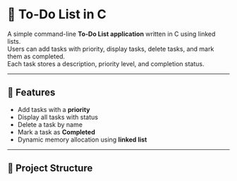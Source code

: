 # 📝 To-Do List in C

A simple command-line **To-Do List application** written in C using linked lists.  
Users can add tasks with priority, display tasks, delete tasks, and mark them as completed.  
Each task stores a description, priority level, and completion status.

---

## 🚀 Features
- Add tasks with a **priority**
- Display all tasks with status
- Delete a task by name
- Mark a task as **Completed**
- Dynamic memory allocation using **linked list**

---

## 📂 Project Structure
